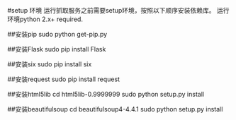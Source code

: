#setup 环境
运行抓取服务之前需要setup环境，按照以下顺序安装依赖库。
运行环境python 2.x+ required.

##安装pip
      sudo python get-pip.py

##安装Flask
      sudo pip install Flask

##安装six
      sudo pip install six
      
##安装request
      sudo pip install request

##安装html5lib
      cd html5lib-0.9999999
      sudo python setup.py install

##安装beautifulsoup
      cd beautifulsoup4-4.4.1
      sudo python setup.py install
